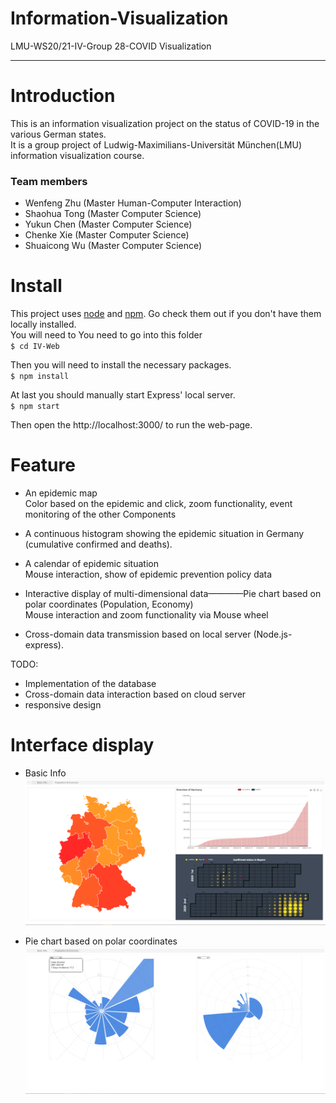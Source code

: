 # Information-Visualization
LMU-WS20/21-IV-Group 28-COVID Visualization
***
# Introduction
This is an information visualization project on the status of COVID-19 in the various German states.  
It is a group project of Ludwig-Maximilians-Universität München(LMU) information visualization course.  
### Team members
- Wenfeng Zhu (Master Human-Computer Interaction)
- Shaohua Tong (Master Computer Science)
- Yukun Chen (Master Computer Science)
- Chenke Xie (Master Computer Science)
- Shuaicong Wu (Master Computer Science)
# Install
This project uses [node](https://nodejs.org/en/) and [npm](https://www.npmjs.com/). Go check them out if you don't have them locally installed.  
You will need to You need to go into this folder  
`$ cd IV-Web`  
 
 Then you will need to install the necessary packages.  
`$ npm install`  

At last you should manually start Express' local server.  
    `$ npm start`  

Then open the http://localhost:3000/ to run the web-page.

# Feature
- An epidemic map  
Color based on the epidemic and click, zoom functionality, event monitoring of the other Components 

- A continuous histogram showing the epidemic situation in Germany (cumulative confirmed and deaths).  

- A calendar of epidemic situation  
Mouse interaction, show of epidemic prevention policy data

- Interactive display of multi-dimensional data————Pie chart based on polar coordinates (Population, Economy)  
Mouse interaction and zoom functionality via Mouse wheel

- Cross-domain data transmission based on local server (Node.js-express).

TODO:
- Implementation of the database
- Cross-domain data interaction based on cloud server
- responsive design

# Interface display
- Basic Info
![Basic Info](https://raw.githubusercontent.com/Wenfeng-Zhu/Information-Visualization/master/Basic%20Info.png)  

- Pie chart based on polar coordinates
![two](https://raw.githubusercontent.com/Wenfeng-Zhu/Information-Visualization/master/Population%26Economy.png)